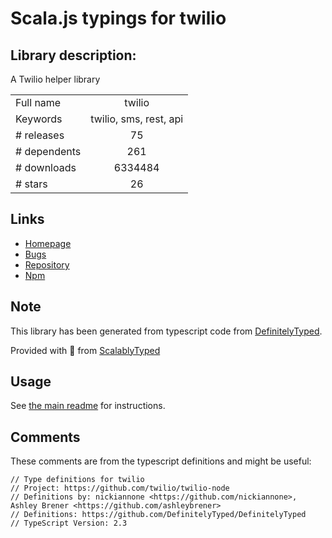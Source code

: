 
# Scala.js typings for twilio


## Library description:
A Twilio helper library

|                    |                 |
| ------------------ | :-------------: |
| Full name          | twilio |
| Keywords           | twilio, sms, rest, api |
| # releases         | 75 |
| # dependents       | 261 |
| # downloads        | 6334484 |
| # stars            | 26 |

## Links
- [Homepage](https://github.com/twilio/twilio-node#readme)
- [Bugs](https://github.com/twilio/twilio-node/issues)
- [Repository](https://github.com/twilio/twilio-node)
- [Npm](https://www.npmjs.com/package/twilio)
    


## Note
This library has been generated from typescript code from [DefinitelyTyped](https://definitelytyped.org).

Provided with :purple_heart: from [ScalablyTyped](https://github.com/oyvindberg/ScalablyTyped)

## Usage
See [the main readme](../../readme.md) for instructions.

## Comments

These comments are from the typescript definitions and might be useful:
```
// Type definitions for twilio
// Project: https://github.com/twilio/twilio-node
// Definitions by: nickiannone <https://github.com/nickiannone>, Ashley Brener <https://github.com/ashleybrener>
// Definitions: https://github.com/DefinitelyTyped/DefinitelyTyped
// TypeScript Version: 2.3

```

